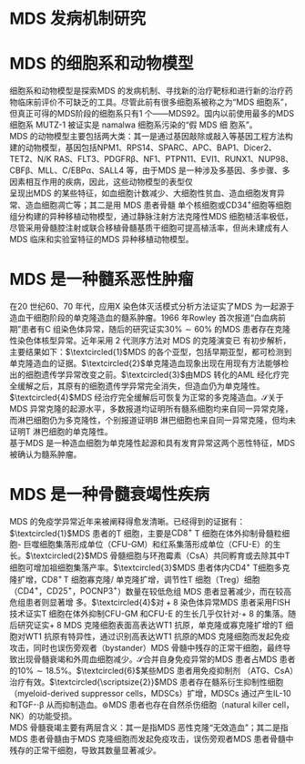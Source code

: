 # MDS 发病机制研究  
# MDS 的细胞系和动物模型  
细胞系和动物模型是探索MDS 的发病机制、寻找新的治疗靶标和进行新的治疗药物临床前评价不可缺乏的工具。尽管此前有很多细胞系被称之为“MDS 细胞系”，但真正可得的MDS阶段的细胞系只有1 个——MDS92。国内以前使用最多的MDS细胞系 MUTZ-1  被证实是 namalwa  细胞系污染的“假 MDS  细 胞系”。  
MDS 的动物模型主要包括两大类：其一是通过基因敲除或敲入等基因工程方法构建的动物模型，基因包括NPM1、RPS14、SPARC、APC、BAP1、Dicer2、TET2、N/K RAS、FLT3、PDGFRβ、NF1、PTPN11、EVI1、RUNX1、NUP98、CBFβ、MLL、C/EBPα、SALL4 等，由于MDS 是一种涉及多基因、多步骤、多因素相互作用的疾病，因此，这些动物模型的表型仅  
呈现出MDS 的某些特征，如血细胞计数减少、大细胞性贫血、造血细胞发育异常、造血细胞凋亡等；其二是用 MDS  患者骨髓   单个核细胞或$\mathrm{CD}34^{+}$细胞等细胞组分构建的异种移植动物模型，通过静脉注射方法克隆性MDS 细胞植活率极低，尽管采用骨髓腔注射或联合移植骨髓基质干细胞可提高植活率，但尚未建成有人MDS 临床和实验室特征的MDS 异种移植动物模型。  
# MDS 是一种髓系恶性肿瘤  
在20 世纪60、70 年代，应用X 染色体灭活模式分析方法证实了MDS 为一起源于造血干细胞阶段的单克隆造血的髓系肿瘤。1966 年Rowley 首次报道“白血病前期”患者有C 组染色体异常，随后的研究证实$30\%\sim60\%$ 的MDS 患者存在克隆性染色体核型异常。近年采用 2  代测序方法对 MDS  的克隆演变已 有初步解析，主要结果如下：$\textcircled{1}$MDS 的各个亚型，包括早期亚型，都可检测到单克隆造血的证据。$\textcircled{2}$单克隆造血现象出现在用现有方法能够检出的细胞遗传学异常改变之前。$\textcircled{3}$由MDS 转化的AML 经化疗完全缓解之后，其原有的细胞遗传学异常完全消失，但造血仍为单克隆性。$\textcircled{4}$MDS 经治疗完全缓解后可恢复为正常的多克隆造血。$\mathcal{S}$关于MDS 异常克隆的起源水平，多数报道均证明所有髓系细胞均来自同一异常克隆，而淋巴细胞仍为多克隆性，个别报道证明B 淋巴细胞也来自同一异常克隆，但均未证明T 淋巴细胞的单克隆性。  
基于MDS 是一种造血细胞为单克隆性起源和具有发育异常这两个恶性特征，MDS 被确认为髓系肿瘤。  
# MDS 是一种骨髓衰竭性疾病  
MDS 的免疫学异常近年来被阐释得愈发清晰。已经得到的证据有：$\textcircled{1}$MDS 患者的T 细胞，主要是${\mathrm{CD}}8^{+}$ T 细胞在体外抑制骨髓粒细胞- 巨噬细胞集落形成单位（CFU-GM）和红系集落形成单位（CFU-E）的生长。$\textcircled{2}$MDS 骨髓细胞与环孢霉素（CsA）共同孵育或去除其中T 细胞可增加祖细胞集落产率。$\textcircled{3}$MDS 患者体内$\mathrm{CD4^{+}\ T}$细胞多克隆扩增，$\mathrm{CD8^{+}\,T}$ 细胞寡克隆/ 单克隆扩增，调节性T 细胞（Treg）细胞（$\mathrm{{CD4^{+}}}$，$\mathrm{CD25^{+}}$，${\mathrm{POCNP}}3^{+}$）数量在较低危组 MDS  患者显著减少，而在较高危组患者则显著增 多。$\textcircled{4}$对${}+8$ 染色体异常MDS 患者采用FISH 技术证实T 细胞在体外抑制CFU-GM 和CFU-E 的生长几乎仅针对$\cdot+~8$ 的集落。随后研究证实$+\;8\ \mathrm{MDS}$ 克隆细胞表面高表达WT1 抗原，单克隆或寡克隆扩增的T 细胞对WT1 抗原有特异性，通过识别高表达WT1 抗原的MDS 克隆细胞而发起免疫攻击，同时也误伤旁观者（bystander）MDS 骨髓中残存的正常干细胞，最终导致出现骨髓衰竭和外周血细胞减少。$\mathcal{S}$合并自身免疫异常的MDS 患者占MDS 患者的$10\%\sim18.5\%$。$\textcircled{6}$某些MDS 患者用免疫抑制剂
（ATG、CsA）治疗有效。$\textcircled{\scriptsize{2}}$MDS 患者存在髓系衍生抑制性细胞
（myeloid-derived suppressor cells，MDSCs）扩增，MDSCs 通过产生IL-10 和TGF-$\cdot\upbeta$ 从而抑制造血。$\circledast$MDS 患者也存在自然杀伤细胞（natural killer cell，NK）的功能受损。  
MDS 骨髓衰竭主要有两层含义：其一是指MDS 恶性克隆“无效造血”；其二是指MDS 患者骨髓由于MDS 克隆细胞而发起免疫攻击，误伤旁观者MDS 患者骨髓中残存的正常干细胞，导致其数量显著减少。  